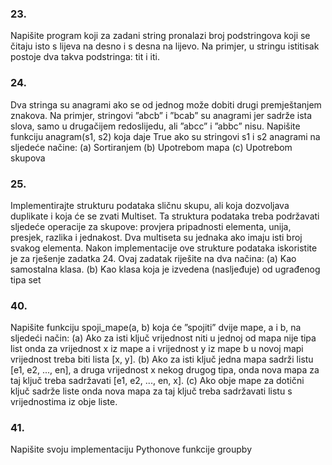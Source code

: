### 23.
Napišite program koji za zadani string pronalazi broj podstringova koji se čitaju isto
s lijeva na desno i s desna na lijevo. Na primjer, u stringu istitisak postoje dva takva
podstringa: tit i iti. 

### 24. 
Dva stringa su anagrami ako se od jednog može dobiti drugi premještanjem znakova.
Na primjer, stringovi ”abcb” i ”bcab” su anagrami jer sadrže ista slova, samo u drugačijem redoslijedu, ali ”abcc” i ”abbc” nisu. Napišite funkciju anagram(s1, s2) koja daje True ako su stringovi s1 i s2 anagrami na sljedeće načine:
(a) Sortiranjem
(b) Upotrebom mapa
(c) Upotrebom skupova

### 25.
Implementirajte strukturu podataka sličnu skupu, ali koja dozvoljava duplikate i koja
će se zvati Multiset. Ta struktura podataka treba podržavati sljedeće operacije za
skupove: provjera pripadnosti elementa, unija, presjek, razlika i jednakost. Dva multiseta su jednaka ako imaju isti broj svakog elementa. Nakon implementacije ove strukture podataka iskoristite je za rješenje zadatka 24. Ovaj zadatak riješite na dva
načina:
(a) Kao samostalna klasa.
(b) Kao klasa koja je izvedena (nasljeđuje) od ugrađenog tipa set

### 40.
Napišite funkciju spoji_mape(a, b) koja će ”spojiti” dvije mape, a i b, na sljedeći
način:
(a) Ako za isti ključ vrijednost niti u jednoj od mapa nije tipa list onda za vrijednost
x iz mape a i vrijednost y iz mape b u novoj mapi vrijednost treba biti lista [x,
y].
(b) Ako za isti ključ jedna mapa sadrži listu [e1, e2, ..., en], a druga vrijednost x
nekog drugog tipa, onda nova mapa za taj ključ treba sadržavati [e1, e2, ..., en,
x].
(c) Ako obje mape za dotični ključ sadrže liste onda nova mapa za taj ključ treba
sadržavati listu s vrijednostima iz obje liste.

### 41.
Napišite svoju implementaciju Pythonove funkcije groupby